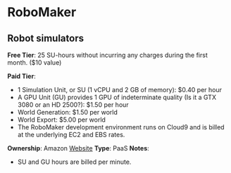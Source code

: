 # RoboMaker

## Robot simulators

**Free Tier**: 25 SU-hours without incurring any charges during the first month. ($10 value)

**Paid Tier**:

- 1 Simulation Unit, or SU (1 vCPU and 2 GB of memory): $0.40 per hour
- A GPU Unit (GU) provides 1 GPU of indeterminate quality (Is it a GTX 3080 or an HD 2500?): $1.50 per hour
- World Generation: $1.50 per world
- World Export: $5.00 per world
- The RoboMaker development environment runs on Cloud9 and is billed at the underlying EC2 and EBS rates.

**Ownership**: Amazon
[Website](https://aws.amazon.com/robomaker/)
**Type**: PaaS
**Notes**:

- SU and GU hours are billed per minute.
